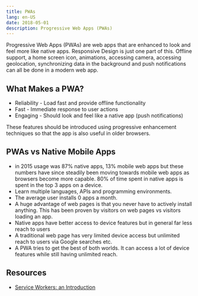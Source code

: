 ```yaml
---
title: PWAs
lang: en-US
date: 2018-05-01
description: Progressive Web Apps (PWAs)
---
```


Progressive Web Apps (PWAs) are web apps that are enhanced to look and feel more like native apps. Responsive Design is just one part of this. Offline support, a home screen icon, animations, accessing camera, accessing geolocation, synchronizing data in the background and push notifications can all be done in a modern web app.

## What Makes a PWA?

* Reliability - Load fast and provide offline functionality
* Fast - Immediate response to user actions
* Engaging - Should look and feel like a native app (push notifications)

These features should be introduced using progressive enhancement techniques so that the app is also useful in older browsers.

## PWAs vs Native Mobile Apps

* in 2015 usage was 87% native apps, 13% mobile web apps but these numbers have since steadily been moving towards mobile web apps as browsers become more capable. 80% of time spent in native apps is spent in the top 3 apps on a device.
* Learn multiple languages, APIs and programming environments.
* The average user installs 0 apps a month.
* A huge advantage of web pages is that you never have to actively install anything. This has been proven by visitors on web pages vs visitors loading an app.
* Native apps have better access to device features but in general far less reach to users
* A traditional web page has very limited device access but unlimited reach to users via Google searches etc.
* A PWA tries to get the best of both worlds. It can access a lot of device features while still having unlimited reach.

## Resources

* [Service Workers: an Introduction](https://developers.google.com/web/fundamentals/primers/service-workers/)





